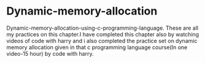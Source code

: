 # Dynamic-memory-allocation
Dynamic-memory-allocation-using-c-programming-language.
These are all my practices on this chapter.I have completed this chapter also by watching videos of code with harry and i also completed the practice set on dynamic memory allocation given in that c programming language course(In one video-15 hour) by code with harry.
